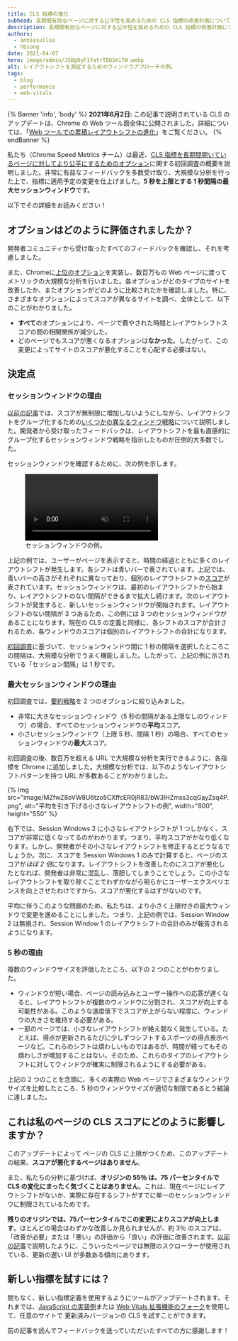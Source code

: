 ```yaml
---
title: CLS 指標の進化
subhead: 長期間有効なページに対する公平性を高めるための CLS 指標の改善計画について。
description: 長期間有効なページに対する公平性を高めるための CLS 指標の改善計画について。
authors:
  - anniesullie
  - hbsong
date: 2021-04-07
hero: image/admin/JSBg0yF1fatrTDQSKiTW.webp
alt: レイアウトシフトを測定するためのウィンドウアプローチの例。
tags:
  - blog
  - performance
  - web-vitals
---
```


{% Banner 'info', 'body' %} **2021年6月2日:** この記事で説明されている CLS のアップデートは、Chrome の Web ツール面全体に公開されました。詳細については、「[Web ツールでの累積レイアウトシフトの進化](/cls-web-tooling/)」をご覧ください。 {% endBanner %}

私たち（Chrome Speed Metrics チーム）は最近、[CLS 指標を長期間開いているページに対してより公平にするためのオプション](/better-layout-shift-metric/)に関する初回調査の概要を説明しました。非常に有益なフィードバックを多数受け取り、大規模な分析を行った上で、指標に適用予定の変更を仕上げました。**5 秒を上限とする 1 秒間隔の最大セッションウィンドウ**です。

以下でその詳細をお読みください！

## オプションはどのように評価されましたか？

開発者コミュニティから受け取ったすべてのフィードバックを確認し、それを考慮しました。

また、Chromeに[上位のオプション](/better-layout-shift-metric/#best-strategies)を実装し、数百万もの Web ページに渡ってメトリックの大規模な分析を行いました。各オプションがどのタイプのサイトを改善したか、またオプションがどのように比較されたかを確認しました。特に、さまざまなオプションによってスコアが異なるサイトを調べ、全体として、以下のことがわかりました。

- **すべて**のオプションにより、ページで費やされた時間とレイアウトシフトスコアの間の相関関係が減少した。
- どのページでもスコアが悪くなるオプションは**なかった**。したがって、この変更によってサイトのスコアが悪化することを心配する必要はない。

## 決定点

### セッションウィンドウの理由

[以前の記事](/better-layout-shift-metric/)では、スコアが無制限に増加しないようにしながら、レイアウトシフトをグループ化するための[いくつかの異なるウィンドウ戦略](/better-layout-shift-metric/#windowing-strategies)について説明しました。開発者から受け取ったフィードバックは、レイアウトシフトを最も直感的にグループ化するセッションウィンドウ戦略を指示したものが圧倒的大多数でした。

セッションウィンドウを確認するために、次の例を示します。

<figure>
  <video controls autoplay loop muted>
    <source src="https://storage.googleapis.com/web-dev-assets/better-layout-shift-metric/session-window.webm" type="video/webm">
    <source src="https://storage.googleapis.com/web-dev-assets/better-layout-shift-metric/session-window.mp4" type="video/mp4">
  </source></source></video>
  <figcaption>セッションウィンドウの例。</figcaption></figure>

上記の例では、ユーザーがページを表示すると、時間の経過とともに多くのレイアウトシフトが発生します。各シフトは青いバーで表されています。上記では、青いバーの高さがそれぞれに異なっており、個別のレイアウトシフトの[スコア](/cls/#layout-shift-score)が表されています。セッションウィンドウは、最初のレイアウトシフトから始まり、レイアウトシフトのない間隔ができるまで拡大し続けます。次のレイアウトシフトが発生すると、新しいセッションウィンドウが開始されます。レイアウトシフトのない間隔が 3 つあるため、この例には 3 つのセッションウィンドウがあることになります。現在の CLS の定義と同様に、各シフトのスコアが合計されるため、各ウィンドウのスコアは個別のレイアウトシフトの合計になります。

[初回調査](/better-layout-shift-metric/#best-strategies)に基づいて、セッションウィンドウ間に 1 秒の間隔を選択したところこの間隔は、大規模な分析でうまく機能しました。したがって、上記の例に示されている「セッション間隔」は 1 秒です。

### 最大セッションウィンドウの理由

初回調査では、[要約戦略](/better-layout-shift-metric/#summarization)を 2 つのオプションに絞り込みました。

- 非常に大きなセッションウィンドウ（5 秒の間隔がある上限なしのウィンドウ）の場合、すべてのセッションウィンドウの**平均**スコア。
- 小さいセッションウィンドウ（上限 5 秒、間隔 1 秒）の場合、すべてのセッションウィンドウの**最大**スコア。

初回調査の後、数百万を超える URL で大規模な分析を実行できるように、各指標を Chrome に追加しました。大規模な分析では、以下のようなレイアウトシフトパターンを持つ URL が多数あることがわかりました。

{% Img src="image/MZfwZ8oVW8U6tzo5CXffcER0jR83/bW3lHZmss3cqGayZsq4P.png", alt="平均を引き下げる小さなレイアウトシフトの例", width="800", height="550" %}

右下では、Session Windows 2 に小さなレイアウトシフトが 1 つしかなく、スコアが非常に低くなってるのがわかります。つまり、平均スコアがかなり低くなります。しかし、開発者がその小さなレイアウトシフトを修正するとどうなるでしょうか。次に、スコアを Session Windows 1 のみで計算すると、ページのスコアが*ほぼ 2 倍*になります。レイアウトシフトを改善したのにスコアが悪化したとなれば、開発者は非常に混乱し、落胆してしまうことでしょう。この小さなレイアウトシフトを取り除くことでわずかながら明らかにユーザーエクスペリエンスを向上させたわけですから、スコアが悪化するはずがないのです。

平均に伴うこのような問題のため、私たちは、より小さく上限付きの最大ウィンドウで変更を進めることにしました。つまり、上記の例では、Session Window 2 は無視され、Session Window 1 のレイアウトシフトの合計のみが報告されるようになります。

### 5 秒の理由

複数のウィンドウサイズを評価したところ、以下の 2 つのことがわかりました。

- ウィンドウが短い場合、ページの読み込みとユーザー操作への応答が遅くなると、レイアウトシフトが複数のウィンドウに分割され、スコアが向上する可能性がある。このような速度低下でスコアが上がらない程度に、ウィンドウの大きさを維持する必要がある。
- 一部のページでは、小さなレイアウトシフトが絶え間なく発生している。たとえば、得点が更新されるたびに少しずつシフトするスポーツの得点表示ページなど。これらのシフトは煩わしいものではあるが、時間が経ってもその煩わしさが増加することはない。そのため、これらのタイプのレイアウトシフトに対してウィンドウが確実に制限されるようにする必要がある。

上記の 2 つのことを念頭に、多くの実際の Web ページでさまざまなウィンドウサイズを比較したところ、5 秒のウィンドウサイズが適切な制限であるとう結論に達しました。

## これは私のページの CLS スコアにどのように影響しますか？

このアップデートによって ページの CLS に上限がつくため、このアップデートの結果、**スコアが悪化するページはありません**。

また、私たちの分析に基づけば、**オリジンの 55％ は、75 パーセンタイルで CLS の変化にまったく気づくことはありません**。これは、現在ページにレイアウトシフトがないか、実際に存在するシフトがすでに単一のセッションウィンドウに制限されているためです。

**残りのオリジンでは、75パーセンタイルでこの変更によりスコアが向上します**。ほとんどの場合はわずかな改善しか見られませんが、約 3％ のスコアは、「改善が必要」または「悪い」の評価から「良い」の評価に改善されます。[以前の記事](/better-layout-shift-metric/)で説明したように、こういったページでは無限のスクローラーが使用されている、更新の遅い UI が多数ある傾向にあります。

## 新しい指標を試すには？

間もなく、新しい指標定義を使用するようにツールがアップデートされます。それまでは、[JavaScript の実装例](https://github.com/mmocny/web-vitals/wiki/Snippets-for-LSN-using-PerformanceObserver)または [Web Vitals 拡張機能のフォーク](https://github.com/mmocny/web-vitals-extension/tree/experimental-ls)を使用して、任意のサイトで 更新済みバージョンの CLS を試すことができます。

前の記事を読んでフィードバックを送っていただいたすべての方に感謝します！
